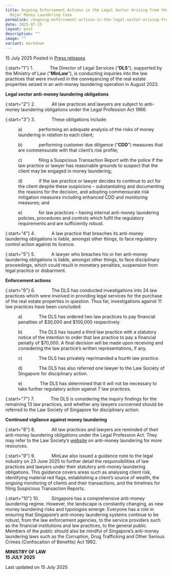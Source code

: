 ```yaml
---
title: Ongoing Enforcement Actions in the Legal Sector Arising from the 2023
  Major Money Laundering Case
permalink: /ongoing-enforcement-actions-in-the-legal-sector-arising-from-the-2023-major-money-laundering-case/
date: 2025-07-15
layout: post
description: ""
image: ""
variant: markdown
---
```

15 July 2025 Posted in [Press releases](/news/press-releases)

{:start="1"}
1.&nbsp;&nbsp;&nbsp;&nbsp;&nbsp;&nbsp;&nbsp;&nbsp;&nbsp;&nbsp;&nbsp;&nbsp; The Director of Legal Services (“**DLS**”), supported by the Ministry of Law (“**MinLaw**”), is conducting inquiries into the law practices that were involved in the conveyancing of the real estate properties seized in an anti-money laundering operation in August 2023.

**Legal sector anti-money laundering obligations**

{:start="2"}
2.&nbsp;&nbsp;&nbsp;&nbsp;&nbsp;&nbsp;&nbsp;&nbsp;&nbsp;&nbsp;&nbsp;&nbsp; All law practices and lawyers are subject to anti-money laundering obligations under the Legal Profession Act 1966.

{:start="3"}
3.&nbsp;&nbsp;&nbsp;&nbsp;&nbsp;&nbsp;&nbsp;&nbsp;&nbsp;&nbsp;&nbsp;&nbsp; These obligations include:

<p style="margin-left: 40px">a)&nbsp;&nbsp;&nbsp;&nbsp;&nbsp;&nbsp;&nbsp;&nbsp;&nbsp;&nbsp;&nbsp;&nbsp; performing an adequate analysis of the risks of money laundering in relation to each client;</p>

<p style="margin-left: 40px">b)&nbsp;&nbsp;&nbsp;&nbsp;&nbsp;&nbsp;&nbsp;&nbsp;&nbsp;&nbsp;&nbsp;&nbsp; performing customer due diligence (“<b>CDD</b>”) measures that are commensurate with that client’s risk profile;</p>

<p style="margin-left: 40px">c)&nbsp;&nbsp;&nbsp;&nbsp;&nbsp;&nbsp;&nbsp;&nbsp;&nbsp;&nbsp;&nbsp;&nbsp; filing a Suspicious Transaction Report with the police if the law practice or lawyer has reasonable grounds to suspect that the client may be engaged in money laundering;</p>

<p style="margin-left: 40px">d)&nbsp;&nbsp;&nbsp;&nbsp;&nbsp;&nbsp;&nbsp;&nbsp;&nbsp;&nbsp;&nbsp;&nbsp; if the law practice or lawyer decides to continue to act for the client despite these suspicions – substantiating and documenting the reasons for the decision, and adopting commensurate risk mitigation measures including enhanced CDD and monitoring measures; and</p>

<p style="margin-left: 40px">e)&nbsp;&nbsp;&nbsp;&nbsp;&nbsp;&nbsp;&nbsp;&nbsp;&nbsp;&nbsp;&nbsp;&nbsp; for law practices – having internal anti-money laundering policies, procedures and controls which fulfil the regulatory requirements and are sufficiently robust.</p>

{:start="4"}
4.&nbsp;&nbsp;&nbsp;&nbsp;&nbsp;&nbsp;&nbsp;&nbsp;&nbsp;&nbsp;&nbsp;&nbsp; A law practice that breaches its anti-money laundering obligations is liable, amongst other things, to face regulatory control action against its licence.

{:start="5"}
5.&nbsp;&nbsp;&nbsp;&nbsp;&nbsp;&nbsp;&nbsp;&nbsp;&nbsp;&nbsp;&nbsp;&nbsp; A lawyer who breaches his or her anti-money laundering obligations is liable, amongst other things, to face disciplinary proceedings, which could result in monetary penalties, suspension from legal practice or disbarment.

**Enforcement actions**

{:start="6"}
6.&nbsp;&nbsp;&nbsp;&nbsp;&nbsp;&nbsp;&nbsp;&nbsp;&nbsp;&nbsp;&nbsp;&nbsp; The DLS has conducted investigations into 24 law practices which were involved in providing legal services for the purchase of the real estate properties in question. Thus far, investigations against 11 law practices have been concluded: &nbsp;

<p style="margin-left: 40px">a)&nbsp;&nbsp;&nbsp;&nbsp;&nbsp;&nbsp;&nbsp;&nbsp;&nbsp;&nbsp;&nbsp;&nbsp; The DLS has ordered two law practices to pay financial penalties of $30,000 and $100,000 respectively.</p>

<p style="margin-left: 40px">b)&nbsp;&nbsp;&nbsp;&nbsp;&nbsp;&nbsp;&nbsp;&nbsp;&nbsp;&nbsp;&nbsp;&nbsp; The DLS has issued a third law practice with a statutory notice of the intention to order that law practice to pay a financial penalty of $70,000. A final decision will be made upon receiving and considering the law practice’s written representations, if any.</p>

<p style="margin-left: 40px">c)&nbsp;&nbsp;&nbsp;&nbsp;&nbsp;&nbsp;&nbsp;&nbsp;&nbsp;&nbsp;&nbsp;&nbsp; The DLS has privately reprimanded a fourth law practice.</p>

<p style="margin-left: 40px">d)&nbsp;&nbsp;&nbsp;&nbsp;&nbsp;&nbsp;&nbsp;&nbsp;&nbsp;&nbsp;&nbsp;&nbsp; The DLS has also referred one lawyer to the Law Society of Singapore for disciplinary action.</p>

<p style="margin-left: 40px">e)&nbsp;&nbsp;&nbsp;&nbsp;&nbsp;&nbsp;&nbsp;&nbsp;&nbsp;&nbsp;&nbsp;&nbsp; &nbsp;The DLS has determined that it will not be necessary to take further regulatory action against 7 law practices.</p>

{:start="7"}
7.&nbsp;&nbsp;&nbsp;&nbsp;&nbsp;&nbsp;&nbsp;&nbsp;&nbsp;&nbsp;&nbsp;&nbsp; The DLS is considering the inquiry findings for the remaining 13 law practices, and whether any lawyers concerned should be referred to the Law Society of Singapore for disciplinary action.

**Continued vigilance against money laundering**

{:start="8"}
8.&nbsp;&nbsp;&nbsp;&nbsp;&nbsp;&nbsp;&nbsp;&nbsp;&nbsp;&nbsp;&nbsp;&nbsp; All law practices and lawyers are reminded of their anti-money laundering obligations under the Legal Profession Act. They may refer to the Law Society’s [website](https://www.lawsociety.org.sg/for-lawyers/aml/) on anti-money laundering for more resources.

{:start="9"}
9.&nbsp;&nbsp;&nbsp;&nbsp;&nbsp;&nbsp;&nbsp;&nbsp;&nbsp;&nbsp;&nbsp;&nbsp; MinLaw also issued a guidance note to the legal industry on 23 June 2025 to further detail the responsibilities of law practices and lawyers under their statutory anti-money laundering obligations. This guidance covers areas such as analysing client risk, identifying material red flags, establishing a client’s source of wealth, the ongoing monitoring of clients and their transactions, and the timelines for filing Suspicious Transaction Reports.

{:start="10"}
10.&nbsp;&nbsp;&nbsp;&nbsp;&nbsp;&nbsp;&nbsp;&nbsp;&nbsp; Singapore has a comprehensive anti-money laundering regime. However, the landscape is constantly changing, as new money laundering risks and typologies emerge. Everyone has a role in ensuring that Singapore’s anti-money laundering systems continue to be robust, from the law enforcement agencies, to the service providers such as the financial institutions and law practices, to the general public. Members of the public should also be mindful of Singapore’s anti-money laundering laws such as the Corruption, Drug Trafficking and Other Serious Crimes (Confiscation of Benefits) Act 1992.


<b>MINISTRY OF LAW</b><br>
<b>15 JULY 2025</b>

<p class="right-side-updated">Last updated on 15 July 2025</p>